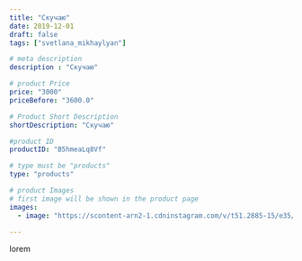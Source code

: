 ```yaml
---
title: "Скучаю"
date: 2019-12-01
draft: false
tags: ["svetlana_mikhaylyan"]

# meta description
description : "Скучаю"

# product Price
price: "3000"
priceBefore: "3600.0"

# Product Short Description
shortDescription: "Скучаю"

#product ID
productID: "B5hmeaLq8Vf"

# type must be "products"
type: "products"

# product Images
# first image will be shown in the product page
images:
  - image: "https://scontent-arn2-1.cdninstagram.com/v/t51.2885-15/e35/72335706_422848741741091_614592722729641368_n.jpg?se=7&tp=1&_nc_ht=scontent-arn2-1.cdninstagram.com&_nc_cat=111&_nc_ohc=dR5-KyrbfgEAX8A2BZo&ccb=7-4&oh=17eadfc49a30915aa50616e21cc7504d&oe=60833825&_nc_sid=86f79a&ig_cache_key=MjE4OTIwMDEwOTM0MzU4OTcyNw%3D%3D.2-ccb7-4"

---
```

lorem
